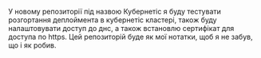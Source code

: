 У новому репозиторії під назвою Кубернетіс я буду тестувати розгортання деплоймента в кубернетіс кластері, також буду налаштовувати доступ до днс, а також встановлю сертифікат для доступа по https.
Цей репозиторій буде як мої нотатки, щоб я не забув, що і як робив.
